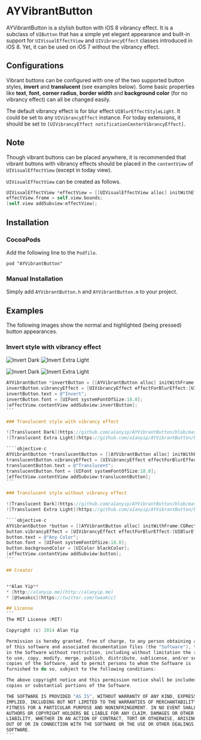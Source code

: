 AYVibrantButton
===============

AYVibrantButton is a stylish button with iOS 8 vibrancy effect. It is a subclass of `UIButton` that has a simple yet elegant appearance and built-in support for `UIVisualEffectView` and `UIVibrancyEffect` classes introduced in iOS 8. Yet, it can be used on iOS 7 without the vibrancy effect.

## Configurations

Vibrant buttons can be configured with one of the two supported button styles, **invert** and **translucent** (see examples below). Some basic properties like **text**, **font**, **corner radius**, **border width** and **background color** (for no vibrancy effect) can all be changed easily.

The default vibrancy effect is for blur effect `UIBlurEffectStyleLight`. It could be set to any `UIVibrancyEffect` instance. For today extensions, it should be set to `[UIVibrancyEffect notificationCenterVibrancyEffect]`.

## Note

Though vibrant buttons can be placed anywhere, it is recommended that vibrant buttons with vibrancy effects should be placed in the `contentView` of `UIVisualEffectView` (except in today view).

`UIVisualEffectView` can be created as follows.

```objective-c
UIVisualEffectView *effectView = [[UIVisualEffectView alloc] initWithEffect:[UIBlurEffect effectWithStyle:UIBlurEffectStyleExtraLight]];
effectView.frame = self.view.bounds;
[self.view addSubview:effectView];
```

## Installation

### CocoaPods

Add the following line to the `Podfile`.

```
pod "AYVibrantButton"
```

### Manual Installation

Simply add `AYVibrantButton.h` and `AYVibrantButton.m` to your project.

## Examples

The following images show the normal and highlighted (being pressed) button appearances.

### Invert style with vibrancy effect

![Invert Dark](https://github.com/a1anyip/AYVibrantButton/blob/master/Readme/invert2-dark.gif?raw=true)
![Invert Extra Light](https://github.com/a1anyip/AYVibrantButton/blob/master/Readme/invert2-extralight.gif?raw=true)

![Invert Dark](https://github.com/a1anyip/AYVibrantButton/blob/master/Readme/invert-dark.gif?raw=true)
![Invert Extra Light](https://github.com/a1anyip/AYVibrantButton/blob/master/Readme/invert-extralight.gif?raw=true)

````objective-c
AYVibrantButton *invertButton = [[AYVibrantButton alloc] initWithFrame:CGRectZero style:AYVibrantButtonStyleInvert];
invertButton.vibrancyEffect = [UIVibrancyEffect effectForBlurEffect:[UIBlurEffect effectWithStyle:UIBlurEffectStyleExtraLight]];
invertButton.text = @"Invert";
invertButton.font = [UIFont systemFontOfSize:18.0];
[effectView.contentView addSubview:invertButton];
```

### Translucent style with vibrancy effect

![Translucent Dark](https://github.com/a1anyip/AYVibrantButton/blob/master/Readme/translucent-dark.gif?raw=true)
![Translucent Extra Light](https://github.com/a1anyip/AYVibrantButton/blob/master/Readme/translucent-extralight.gif?raw=true)

````objective-c
AYVibrantButton *translucentButton = [[AYVibrantButton alloc] initWithFrame:CGRectZero style:AYVibrantButtonStyleTranslucent];
translucentButton.vibrancyEffect = [UIVibrancyEffect effectForBlurEffect:[UIBlurEffect effectWithStyle:UIBlurEffectStyleExtraLight]];
translucentButton.text = @"Translucent";
translucentButton.font = [UIFont systemFontOfSize:18.0];
[effectView.contentView addSubview:translucentButton];
```

### Translucent style without vibrancy effect

![Translucent Dark](https://github.com/a1anyip/AYVibrantButton/blob/master/Readme/anycolor-dark.gif?raw=true)
![Translucent Extra Light](https://github.com/a1anyip/AYVibrantButton/blob/master/Readme/anycolor-extralight.gif?raw=true)

````objective-c
AYVibrantButton *button = [[AYVibrantButton alloc] initWithFrame:CGRectZero style:AYVibrantButtonStyleTranslucent];
button.vibrancyEffect = [UIVibrancyEffect effectForBlurEffect:[UIBlurEffect effectWithStyle:UIBlurEffectStyleExtraLight]];
button.text = @"Any Color";
button.font = [UIFont systemFontOfSize:18.0];
button.backgroundColor = [UIColor blackColor];
[effectView.contentView addSubview:button];
```

## Creator


**Alan Yip**
* [http://alanyip.me](http://alanyip.me)
* [@tweakcc](https://twitter.com/tweakcc)

## License
```
The MIT License (MIT)

Copyright (c) 2014 Alan Yip

Permission is hereby granted, free of charge, to any person obtaining a copy
of this software and associated documentation files (the "Software"), to deal
in the Software without restriction, including without limitation the rights
to use, copy, modify, merge, publish, distribute, sublicense, and/or sell
copies of the Software, and to permit persons to whom the Software is
furnished to do so, subject to the following conditions:

The above copyright notice and this permission notice shall be included in all
copies or substantial portions of the Software.

THE SOFTWARE IS PROVIDED "AS IS", WITHOUT WARRANTY OF ANY KIND, EXPRESS OR
IMPLIED, INCLUDING BUT NOT LIMITED TO THE WARRANTIES OF MERCHANTABILITY,
FITNESS FOR A PARTICULAR PURPOSE AND NONINFRINGEMENT. IN NO EVENT SHALL THE
AUTHORS OR COPYRIGHT HOLDERS BE LIABLE FOR ANY CLAIM, DAMAGES OR OTHER
LIABILITY, WHETHER IN AN ACTION OF CONTRACT, TORT OR OTHERWISE, ARISING FROM,
OUT OF OR IN CONNECTION WITH THE SOFTWARE OR THE USE OR OTHER DEALINGS IN THE
SOFTWARE.
```
